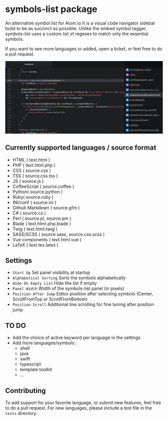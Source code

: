 # symbols-list package

An alternative symbol list for Atom.io
It is a visual code navigator sidebar build to be as succinct as possible.
Unlike the embed symbol tagger, symbols-list uses a custom list of regexes to match only the essential symbols.

If you want to see more languages or added, open a ticket, or feel free to do a pull request.

![Symbols List](https://raw.githubusercontent.com/7ute/symbols-list/master/package_screenshot.png)

## Currently supported languages / source format
* HTML ( text.html )
* PHP ( text.html.php )
* CSS ( source.css )
* TSS ( source.css.tss )
* JS ( source.js )
* CoffeeScript ( source.coffee )
* Python( source.python )
* Ruby( source.ruby )
* INI/conf ( source.ini )
* Github Markdown ( source.gfm )
* C# ( source.cs )
* Perl ( source.pl, source.pm )
* Blade ( text.html.php.blade )
* Twig ( text.html.twig )
* SASS/SCSS ( source.sass, source.css.scss )
* Vue components ( text.html.vue )
* LaTeX ( text.tex.latex )

## Settings
* `Start Up` Set panel visibility at startup
* `Alphabetical Sorting` Sorts the symbols alphabetically
* `Hide On Empty List` Hide the list if empty
* `Panel Width` Width of the symbols-list panel (in pixels)
* `Position After Jump` Editor position after selecting symbols (Center, ScrollFromTop or ScrollFromBottom)
* `Position Scroll` Additional line scrolling for fine tuning after position jump

## TO DO
* Add the choice of active keyword per language in the settings
* Add more languages/symbols :
  * shell
  * java
  * swift
  * typescript
  * template toolkit
  * …

## Contributing
To add support for your favorite language, or submit new features, feel free to do a pull request.
For new languages, please include a test file in the `tests` directory.
